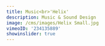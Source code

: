 ```yaml
---
title: Music<br>'Helix'
description: Music & Sound Design
image: /cms/images/Helix Small.jpg
vimeoID: '234135889'
showinslider: true
---
```









